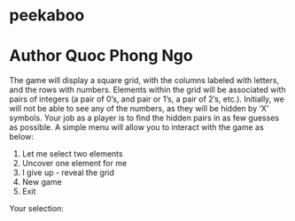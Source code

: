# peekaboo
# Author Quoc Phong Ngo

The game will display a square grid, with the columns
labeled with letters, and the rows with numbers.
Elements within the grid will be associated with pairs
of integers (a pair of 0’s, and pair or 1’s, a pair of 2’s,
etc.). Initially, we will not be able to see any of the
numbers, as they will be hidden by ‘X’ symbols. Your
job as a player is to find the hidden pairs in as few
guesses as possible. A simple menu will allow you to
interact with the game as below:

1. Let me select two elements
2. Uncover one element for me
3. I give up - reveal the grid
4. New game
5. Exit

Your selection:

